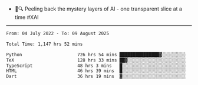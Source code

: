 - 🧅🔍 Peeling back the mystery layers of AI - one transparent slice at a time #XAI

---

<!--START_SECTION:waka-->

```txt
From: 04 July 2022 - To: 09 August 2025

Total Time: 1,147 hrs 52 mins

Python                     726 hrs 54 mins ███████████████▓░░░░░░░░░   63.33 %
TeX                        128 hrs 33 mins ██▓░░░░░░░░░░░░░░░░░░░░░░   11.20 %
TypeScript                 48 hrs 3 mins   █░░░░░░░░░░░░░░░░░░░░░░░░   04.19 %
HTML                       46 hrs 39 mins  █░░░░░░░░░░░░░░░░░░░░░░░░   04.07 %
Dart                       36 hrs 19 mins  ▓░░░░░░░░░░░░░░░░░░░░░░░░   03.16 %
```

<!--END_SECTION:waka-->

